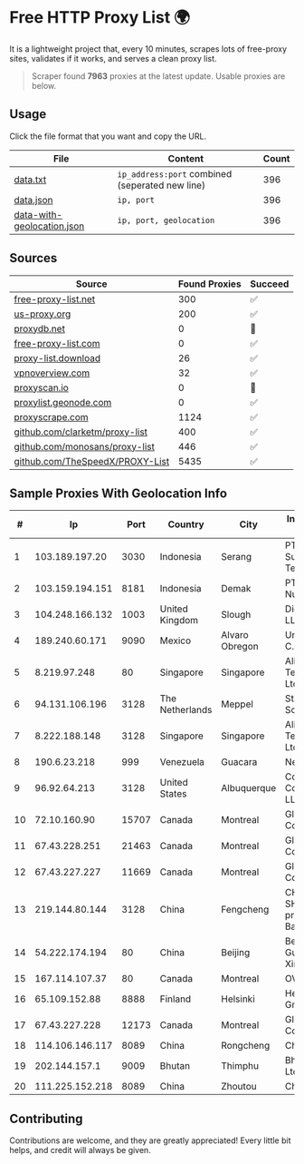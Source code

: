
# Free HTTP Proxy List 🌍

It is a lightweight project that, every 10 minutes, scrapes lots of free-proxy sites, validates if it works, and serves a clean proxy list.


> Scraper found **7963** proxies at the latest update. Usable proxies are below.

## Usage

Click the file format that you want and copy the URL.


|File|Content|Count|
|----|-------|-----|
|[data.txt](https://raw.githubusercontent.com/themiralay/Proxy-List-World/master/data.txt)|`ip_address:port` combined (seperated new line)|396|
|[data.json](https://raw.githubusercontent.com/themiralay/Proxy-List-World/master/data.json)|`ip, port`|396|
|[data-with-geolocation.json](https://raw.githubusercontent.com/themiralay/Proxy-List-World/master/data-with-geolocation.json)|`ip, port, geolocation`|396|

## Sources

|Source|Found Proxies|Succeed|
|------|-------------|-------|
|[free-proxy-list.net](https://free-proxy-list.net)|300|✅|
|[us-proxy.org](https://www.us-proxy.org)|200|✅|
|[proxydb.net](http://proxydb.net)|0|🚫|
|[free-proxy-list.com](https://free-proxy-list.com/?page=&port=&type%5B%5D=http&type%5B%5D=https&up_time=0&search=Search)|0|✅|
|[proxy-list.download](https://www.proxy-list.download/HTTP)|26|✅|
|[vpnoverview.com](https://vpnoverview.com/privacy/anonymous-browsing/free-proxy-servers)|32|✅|
|[proxyscan.io](https://www.proxyscan.io)|0|🚫|
|[proxylist.geonode.com](https://proxylist.geonode.com/api/proxy-list?limit=300&page=1&sort_by=lastChecked&sort_type=desc&protocols=http,https)|0|✅|
|[proxyscrape.com](https://api.proxyscrape.com/v2/?request=displayproxies&protocol=http&timeout=10000&country=all&ssl=all&anonymity=all)|1124|✅|
|[github.com/clarketm/proxy-list](https://raw.githubusercontent.com/clarketm/proxy-list/master/proxy-list-raw.txt)|400|✅|
|[github.com/monosans/proxy-list](https://raw.githubusercontent.com/monosans/proxy-list/main/proxies/http.txt)|446|✅|
|[github.com/TheSpeedX/PROXY-List](https://raw.githubusercontent.com/TheSpeedX/PROXY-List/master/http.txt)|5435|✅|


## Sample Proxies With Geolocation Info

|#|Ip|Port|Country|City|Internet Service Provider|
|-|--|----|-------|----|-------------------------|
|1|103.189.197.20|3030|Indonesia|Serang|PT Graha Sumber Teknologi|
|2|103.159.194.151|8181|Indonesia|Demak|PT Giga Digital Nusantara|
|3|104.248.166.132|1003|United Kingdom|Slough|DigitalOcean, LLC|
|4|189.240.60.171|9090|Mexico|Alvaro Obregon|Uninet S.A. de C.V.|
|5|8.219.97.248|80|Singapore|Singapore|Alibaba (US) Technology Co., Ltd.|
|6|94.131.106.196|3128|The Netherlands|Meppel|Stark Industries Solutions LTD|
|7|8.222.188.148|3128|Singapore|Singapore|Alibaba (US) Technology Co., Ltd.|
|8|190.6.23.218|999|Venezuela|Guacara|Net Uno|
|9|96.92.64.213|3128|United States|Albuquerque|Comcast Cable Communications, LLC|
|10|72.10.160.90|15707|Canada|Montreal|GloboTech Communications|
|11|67.43.228.251|21463|Canada|Montreal|GloboTech Communications|
|12|67.43.227.227|11669|Canada|Montreal|GloboTech Communications|
|13|219.144.80.144|3128|China|Fengcheng|CHINANET SHAANXI province Cloud Base network|
|14|54.222.174.194|80|China|Beijing|Beijing Guanghuan Xinwang Digital|
|15|167.114.107.37|80|Canada|Montreal|OVH SAS|
|16|65.109.152.88|8888|Finland|Helsinki|Hetzner Online GmbH|
|17|67.43.227.228|12173|Canada|Montreal|GloboTech Communications|
|18|114.106.146.117|8089|China|Rongcheng|Chinanet|
|19|202.144.157.1|9009|Bhutan|Thimphu|Bhutan Telecom Ltd|
|20|111.225.152.218|8089|China|Zhoutou|China Telecom|



## Contributing

Contributions are welcome, and they are greatly appreciated! Every
little bit helps, and credit will always be given.

